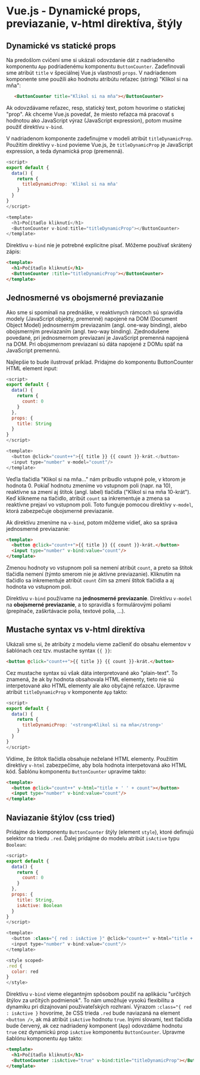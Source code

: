 # Vue.js - Dynamické props, previazanie, v-html direktíva, štýly

## Dynamické vs statické props

 Na predošlom cvičení sme si ukázali odovzdanie dát z nadriadeného komponentu ``App`` podriadenému komponentu ``ButtonCounter``. Zadefinovali sme atribút  ``title`` v špeciálnej Vue.js vlastnosti  ``props``. V nadriadenom komponente sme použili ako hodnotu atribútu reťazec (string) "Klikol si na mňa":

```html
   <ButtonCounter title="Klikol si na mňa"></ButtonCounter>
```

Ak odovzdávame reťazec, resp, statický text, potom hovoríme o statickej "prop". Ak chceme Vue.js povedať, že miesto reťazca má pracovať s hodnotou ako JavaScript výraz (JavaScript expression), potom musíme použiť direktívu ``v-bind``. 

V nadriadenom komponente zadefinujme v modeli atribút ``titleDynamicProp``. Použitím direktívy ``v-bind`` povieme Vue.js, že ``titleDynamicProp`` je JavaScript expression, a teda dynamická prop (premenná).

```js
<script>
export default {
  data() {
    return {
      titleDynamicProp: 'Klikol si na mňa'
    }
  }
}
</script>

<template>
  <h1>Počítadlo kliknutí</h1>
  <ButtonCounter v-bind:title="titleDynamicProp"></ButtonCounter>
</template>
```

Direktívu ``v-bind`` nie je potrebné explicitne písať. Môžeme používať skrátený zápis:
```html
<template>
  <h1>Počítadlo kliknutí</h1>
  <ButtonCounter :title="titleDynamicProp"></ButtonCounter>
</template>
```

## Jednosmerné vs obojsmerné previazanie

Ako sme si spomínali na prednáške, v reaktívnych rámcoch sú spravidla modely (JavaScript objekty, premenné) napojené na DOM (Document Object Model) jednosmerným previazaním (angl. one-way binding), alebo obojsmerným previazaním (angl. two-way binding). Zjednodušene povedané, pri jednosmernom previazaní je JavaScript premenná napojená na DOM. Pri obojsmernom previazaní sú dáta napojené z DOMu späť na JavaScript premennú.

Najlepšie to bude ilustrovať príklad. Pridajme do komponentu ButtonCounter HTML element input:

```js
<script>
export default {
  data() {
    return {
      count: 0
    }
  },
  props: {
    title: String
  }
}
</script>

<template>
  <button @click="count++">{{ title }} {{ count }}-krát.</button>
  <input type="number" v-model="count"/>
</template>
```

Veďla tlačidla "Klikol si na mňa..." nám pribudlo vstupné pole, v ktorom je hodnota 0. Pokiaľ hodnotu zmeníme vo vstupnom poli (napr. na 10), reaktívne sa zmení aj štítok (angl. label) tlačidla ("Klikol si na mňa 10-krát"). Keď klikneme na tlačidlo, atribút ``count`` sa inkrementuje a zmena sa reaktívne prejaví vo vstupnom poli. Toto funguje pomocou direktívy ``v-model``, ktorá zabezpečuje obojsmerné previazanie.

Ak direktívu zmeníme na ``v-bind``, potom môžeme vidieť, ako sa správa jednosmerné previazanie:

```html
<template>
  <button @click="count++">{{ title }} {{ count }}-krát.</button>
  <input type="number" v-bind:value="count"/>
</template>
```

 Zmenou hodnoty vo vstupnom poli sa nemení atribút ``count``, a preto sa štítok tlačidla nemení (týmto smerom nie je aktívne previazanie). Kliknutím na tlačidlo sa inkrementuje atribút ``count`` čím sa zmení štítok tlačidla a aj hodnota vo vstupnom poli. 

Direktívu ``v-bind`` používame na **jednosmerné previazanie**. Direktívu ``v-model`` na **obojsmerné previazanie**, a to spravidla s formulárovými poliami (prepínače, zaškrtávacie polia, textové polia, ...). 

## Mustache syntax vs v-html direktíva

Ukázali sme si, že atribúty z modelu vieme začleniť do obsahu elementov v šablónach cez tzv. mustache syntax  ``{{ }}``:

```html
<button @click="count++">{{ title }} {{ count }}-krát.</button>
```

Cez mustache syntax sú však dáta interpretované ako "plain-text". To znamená, že ak by hodnota obsahovala HTML elementy, tieto nie sú interpetované ako HTML elementy ale ako obyčajné reťazce. Upravme atribút ``titleDynamicProp`` v komponente ``App`` takto:

```js
<script>
export default {
  data() {
    return {
      titleDynamicProp: '<strong>Klikol si na mňa</strong>'
    }
  }
}
</script>
```

Vidíme, že štítok tlačidla obsahuje neželané HTML elementy. Použitím direktívy ``v-html`` zabezpečíme, aby bola hodnota interpetovaná ako HTML kód. Šablónu komponentu ``ButtonCounter`` upravíme takto:

```html
<template>
  <button @click="count++" v-html="title + ' ' + count"></button>
  <input type="number" v-bind:value="count"/>
</template>
```

## Naviazanie štýlov (css tried)

Pridajme do komponentu ``ButtonCounter`` štýly (element ``style``), ktoré definujú selektor na triedu ``.red``. Ďalej pridajme do modelu atribút ``isActive`` typu ``Boolean``:

```js
<script>
export default {
  data() {
    return {
      count: 0
    }
  },
  props: {
    title: String,
    isActive: Boolean
  }
}
</script>

<template>
  <button :class="{ red : isActive }" @click="count++" v-html="title + ' ' + count"></button>
  <input type="number" v-bind:value="count"/>
</template>

<style scoped>
.red { 
  color: red
}
</style>
```

Direktívu ``v-bind`` vieme elegantným spôsobom použiť na aplikáciu "určitých štýlov za určitých podmienok". To nám umožňuje vysokú flexibilitu a dynamiku pri dizajnovaní používateľských rozhraní. Výrazom ``:class="{ red : isActive }`` hovoríme, že CSS trieda ``.red`` bude naviazaná na element ``<button />``, ak má atribút ``isActive`` hodnotu ``true``. Inými slovami, text tlačidla bude červený, ak cez nadriadený komponent (``App``) odovzdáme hodnotu ``true`` cez dynamickú prop ``isActive`` komponentu ``ButtonCounter``. Upravme šablónu komponentu ``App`` takto:

```html
<template>
  <h1>Počítadlo kliknutí</h1>
  <ButtonCounter :isActive="true" v-bind:title="titleDynamicProp"></ButtonCounter>
</template>
```
